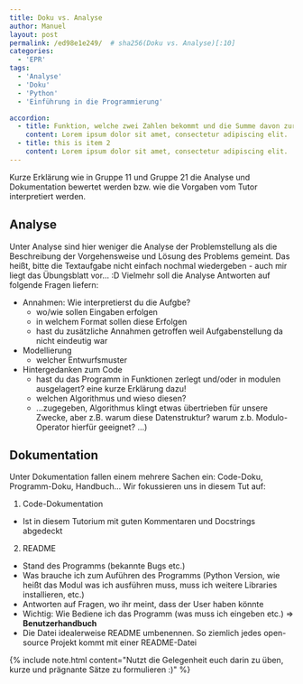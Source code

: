 ```yaml
---
title: Doku vs. Analyse
author: Manuel
layout: post
permalink: /ed98e1e249/  # sha256(Doku vs. Analyse)[:10]
categories:
  - 'EPR'
tags:
  - 'Analyse'
  - 'Doku'
  - 'Python'
  - 'Einführung in die Programmierung'

accordion: 
  - title: Funktion, welche zwei Zahlen bekommt und die Summe davon zurückgibt (returnd)
    content: Lorem ipsum dolor sit amet, consectetur adipiscing elit. 
  - title: this is item 2
    content: Lorem ipsum dolor sit amet, consectetur adipiscing elit.
---
```


Kurze Erklärung wie in Gruppe 11 und Gruppe 21 die Analyse und Dokumentation bewertet werden bzw. wie die Vorgaben vom Tutor interpretiert werden.

## Analyse

Unter Analyse sind hier weniger die Analyse der Problemstellung als die Beschreibung der Vorgehensweise und Lösung des Problems gemeint.
Das heißt, bitte die Textaufgabe nicht einfach nochmal wiedergeben - auch mir liegt das Übungsblatt vor... :D
Vielmehr soll die Analyse Antworten auf folgende Fragen liefern:
- Annahmen: Wie interpretierst du die Aufgbe?
  - wo/wie sollen Eingaben erfolgen
  - in welchem Format sollen diese Erfolgen
  - hast du zusätzliche Annahmen getroffen weil Aufgabenstellung da nicht eindeutig war
- Modellierung
  - welcher Entwurfsmuster
- Hintergedanken zum Code 
  - hast du das Programm in Funktionen zerlegt und/oder in modulen ausgelagert? eine kurze Erklärung dazu!
  - welchen Algorithmus und wieso diesen?
  - ...zugegeben, Algorithmus klingt etwas übertrieben für unsere Zwecke, aber z.B. warum diese Datenstruktur? warum z.b. Modulo-Operator hierfür geeignet? ...)

## Dokumentation

Unter Dokumentation fallen einem mehrere Sachen ein: Code-Doku, Programm-Doku, Handbuch...
Wir fokussieren uns in diesem Tut auf:

1. Code-Dokumentation
  - Ist in diesem Tutorium mit guten Kommentaren und Docstrings abgedeckt
2. README
  - Stand des Programms (bekannte Bugs etc.)
  - Was brauche ich zum Auführen des Programms (Python Version, wie heißt das Modul was ich ausführen muss, muss ich weitere Libraries installieren, etc.)
  - Antworten auf Fragen, wo ihr meint, dass der User haben könnte
  - Wichtig: Wie Bediene ich das Programm (was muss ich eingeben etc.) => **Benutzerhandbuch**
  - Die Datei idealerweise README umbenennen. So ziemlich jedes open-source Projekt kommt mit einer README-Datei


{% include note.html content="Nutzt die Gelegenheit euch darin zu üben, kurze und prägnante Sätze zu formulieren :)" %}

